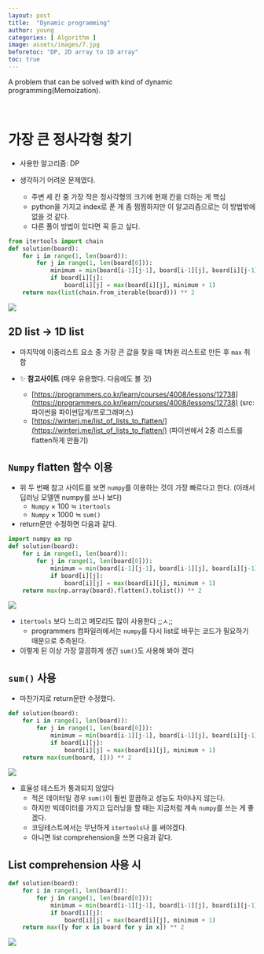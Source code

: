 ```yaml
---
layout: post
title:  "Dynamic programming"
author: young
categories: [ Algorithm ]
image: assets/images/7.jpg
beforetoc: "DP, 2D array to 1D array"
toc: true
---
```

A problem that can be solved with kind of dynamic programming(Memoization).

<br>

# 가장 큰 정사각형 찾기

- 사용한 알고리즘: DP

- 생각하기 어려운 문제였다.
    - 주변 세 칸 중 가장 작은 정사각형의 크기에 현재 칸을 더하는 게 핵심
    - python을 가지고 index로 푼 게 좀 찜찜하지만 이 알고리즘으로는 이 방법밖에 없을 것 같다.
    - 다른 풀이 방법이 있다면 꼭 듣고 싶다.

```python
from itertools import chain
def solution(board):
    for i in range(1, len(board)):
        for j in range(1, len(board[0])):
            minimum = min(board[i-1][j-1], board[i-1][j], board[i][j-1])
            if board[i][j]:
                board[i][j] = max(board[i][j], minimum + 1)
    return max(list(chain.from_iterable(board))) ** 2
```

<img src='../assets/images/2020-10-08/Untitled.png' align='center'>

## 2D list → 1D list

- 마지막에 이중리스트 요소 중 가장 큰 값을 찾을 때
1차원 리스트로 만든 후 `max` 취함

- ✨ **참고사이트** (매우 유용했다. 다음에도 볼 것)
    - [https://programmers.co.kr/learn/courses/4008/lessons/12738](https://programmers.co.kr/learn/courses/4008/lessons/12738)
    (src: 파이썬을 파이썬답게/프로그래머스)
    - [https://winterj.me/list_of_lists_to_flatten/](https://winterj.me/list_of_lists_to_flatten/)
    (파이썬에서 2중 리스트를 flatten하게 만들기)

## `Numpy` flatten 함수 이용

- 위 두 번째 참고 사이트를 보면 `numpy`를 이용하는 것이 가장 빠르다고 한다. (이래서 딥러닝 모델엔 numpy를 쓰나 보다)
    - `Numpy` × 100   ≒ `itertools`
    - `Numpy` × 1000 ≒ `sum()`
- return문만 수정하면 다음과 같다.

```python
import numpy as np
def solution(board):
    for i in range(1, len(board)):
        for j in range(1, len(board[0])):
            minimum = min(board[i-1][j-1], board[i-1][j], board[i][j-1])
            if board[i][j]:
                board[i][j] = max(board[i][j], minimum + 1)
    return max(np.array(board).flatten().tolist()) ** 2
```

<img src='../assets/images/2020-10-08/Untitled 1.png' align='center'>

- `itertools` 보다 느리고 메모리도 많이 사용한다 ;;ㅅ;;
    - programmers 컴파일러에서는 `numpy`를 다시 list로 바꾸는 코드가 필요하기 때문으로 추측된다.
- 이렇게 된 이상 가장 깔끔하게 생긴 `sum()`도 사용해 봐야 겠다

## `sum()` 사용

- 마찬가지로 return문만 수정했다.

```python
def solution(board):
    for i in range(1, len(board)):
        for j in range(1, len(board[0])):
            minimum = min(board[i-1][j-1], board[i-1][j], board[i][j-1])
            if board[i][j]:
                board[i][j] = max(board[i][j], minimum + 1)
    return max(sum(board, [])) ** 2
```

<img src='../assets/images/2020-10-08/Untitled 2.png' align='center'>

- 효율성 테스트가 통과되지 않았다
    - 적은 데이터일 경우 `sum()`이 훨씬 깔끔하고 성능도 차이나지 않는다.
    - 하지만 빅데이터를 가지고 딥러닝을 할 때는 지금처럼 계속 `numpy`를 쓰는 게 좋겠다.
    - 코딩테스트에서는 무난하게 `itertools`나 를 써야겠다.
    - 아니면 list comprehension을 쓰면 다음과 같다.

## List comprehension 사용 시

```python
def solution(board):
    for i in range(1, len(board)):
        for j in range(1, len(board[0])):
            minimum = min(board[i-1][j-1], board[i-1][j], board[i][j-1])
            if board[i][j]:
                board[i][j] = max(board[i][j], minimum + 1)
    return max([y for x in board for y in x]) ** 2
```

<img src='../assets/images/2020-10-08/Untitled 3.png' align='center'>

